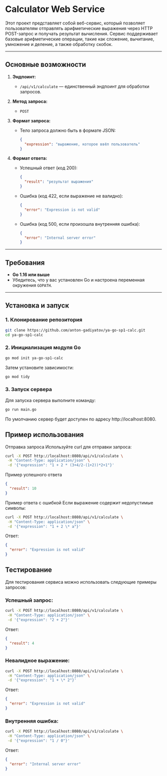 # Calculator Web Service

Этот проект представляет собой веб-сервис, который позволяет пользователям отправлять арифметические выражения через HTTP POST-запрос и получать результат вычисления. Сервис поддерживает базовые арифметические операции, такие как сложение, вычитание, умножение и деление, а также обработку скобок.

---

## Основные возможности

1. **Эндпоинт:**

   - `/api/v1/calculate` — единственный эндпоинт для обработки запросов.

2. **Метод запроса:**

   - `POST`

3. **Формат запроса:**

   - Тело запроса должно быть в формате JSON:
     ```json
     {
       "expression": "выражение, которое ввёл пользователь"
     }
     ```

4. **Формат ответа:**
   - Успешный ответ (код 200):
     ```json
     {
       "result": "результат выражения"
     }
     ```
   - Ошибка (код 422, если выражение не валидно):
     ```json
     {
       "error": "Expression is not valid"
     }
     ```
   - Ошибка (код 500, если произошла внутренняя ошибка):
     ```json
     {
       "error": "Internal server error"
     }
     ```

---

## Требования

- **Go 1.16 или выше**
- Убедитесь, что у вас установлен Go и настроена переменная окружения `GOPATH`.

---

## Установка и запуск

### 1. Клонирование репозитория

```bash
git clone https://github.com/anton-gadiyatov/ya-go-sp1-calc.git
cd ya-go-sp1-calc
```

### 2. Инициализация модуля Go

```bash
go mod init ya-go-sp1-calc
```

Затем установите зависимости:

```bash
go mod tidy
```

### 3. Запуск сервера

Для запуска сервера выполните команду:

```bash
go run main.go
```

По умолчанию сервер будет доступен по адресу http://localhost:8080.

## Пример использования

Отправка запроса
Используйте curl для отправки запроса:

```bash
curl -X POST http://localhost:8080/api/v1/calculate \
 -H "Content-Type: application/json" \
 -d '{"expression": "1 + 2 * (3+4/2-(1+2))*2+1"}'
```

Пример успешного ответа

```json
{
  "result": 10
}
```

Пример ответа с ошибкой
Если выражение содержит недопустимые символы:

```bash
curl -X POST http://localhost:8080/api/v1/calculate \
 -H "Content-Type: application/json" \
 -d '{"expression": "1 + 2 \* a"}'
```

Ответ:

```json
{
  "error": "Expression is not valid"
}
```

## Тестирование

Для тестирования сервиса можно использовать следующие примеры запросов:

### Успешный запрос:

```bash
curl -X POST http://localhost:8080/api/v1/calculate \
 -H "Content-Type: application/json" \
 -d '{"expression": "2 + 2"}'
```

Ответ:

```json
{
  "result": 4
}
```

### Невалидное выражение:

```bash
curl -X POST http://localhost:8080/api/v1/calculate \
 -H "Content-Type: application/json" \
 -d '{"expression": "1 + \* 2"}'
```

Ответ:

```json
{
  "error": "Expression is not valid"
}
```

### Внутренняя ошибка:

```bash
curl -X POST http://localhost:8080/api/v1/calculate \
 -H "Content-Type: application/json" \
 -d '{"expression": "1 / 0"}'
```

Ответ:

```json
{
  "error": "Internal server error"
}
```
